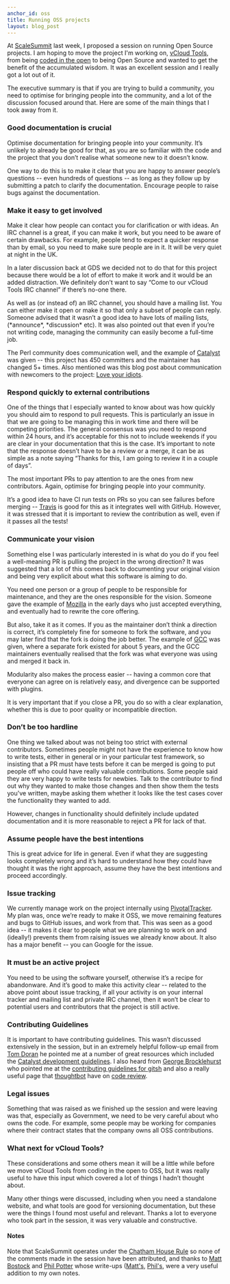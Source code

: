 ```yaml
---
anchor_id: oss
title: Running OSS projects
layout: blog_post
---
```


At [ScaleSummit](http://www.scalesummit.org/) last week, I proposed a session on running Open Source projects. I am hoping to move the project I'm working on, [vCloud Tools](https://github.com/alphagov/vcloud-tools), from being [coded in the open](https://gds.blog.gov.uk/2012/10/12/coding-in-the-open/) to being Open Source and wanted to get the benefit of the accumulated wisdom. It was an excellent session and I really got a lot out of it.

The executive summary is that if you are trying to build a community, you need to optimise for bringing people into the community, and a lot of the discussion focused around that. Here are some of the main things that I took away from it.

### Good documentation is crucial

Optimise documentation for bringing people into your community. It’s unlikely to already be good for that, as you are so familiar with the code and the project that you don’t realise what someone new to it doesn’t know.

One way to do this is to make it clear that you are happy to answer people’s questions -- even hundreds of questions -- as long as they follow up by submitting a patch to clarify the documentation. Encourage people to raise bugs against the documentation.

### Make it easy to get involved

Make it clear how people can contact you for clarification or with ideas. An IRC channel is a great, if you can make it work, but you need to be aware of certain drawbacks. For example, people tend to expect a quicker response than by email, so you need to make sure people are in it. It will be very quiet at night in the UK.

In a later discussion back at GDS we decided not to do that for this project because there would be a lot of effort to make it work and it would be an added distraction. We definitely don’t want to say “Come to our vCloud Tools IRC channel” if there’s no-one there.

As well as (or instead of) an IRC channel, you should have a mailing list.  You can either make it open or make it so that only a subset of people can reply. Someone advised that it wasn’t a good idea to have lots of mailing lists, (\*announce\*, \*discussion\* etc). It was also pointed out that even if you’re not writing code, managing the community can easily become a full-time job.

The Perl community does communication well, and the example of [Catalyst](http://www.catalystframework.org/) was given -- this project has 450 committers and the maintainer has changed 5+ times. Also mentioned was this blog post about communication with newcomers to the project: [Love your idiots](http://shadow.cat/blog/matt-s-trout/love-your-idiots/).


### Respond quickly to external contributions

One of the things that I especially wanted to know about was how quickly you should aim to respond to pull requests. This is particularly an issue in that we are going to be managing this in work time and there will be competing priorities. The general consensus was you need to respond within 24 hours, and it’s acceptable for this not to include weekends if you are clear in your documentation that this is the case. It’s important to note that the response doesn’t have to be a review or a merge, it can be as simple as a note saying “Thanks for this, I am going to review it in a couple of days”.

The most important PRs to pay attention to are the ones from new contributors. Again, optimise for bringing people into your community.

It’s a good idea to have CI run tests on PRs so you can see failures before merging -- [Travis](https://travis-ci.org/) is good for this as it integrates well with GitHub. However, it was stressed that it is important to review the contribution as well, even if it passes all the tests!

### Communicate your vision

Something else I was particularly interested in is what do you do if you feel a well-meaning PR is pulling the project in the wrong direction? It was suggested that a lot of this comes back to documenting your original vision and being very explicit about what this software is aiming to do.

You need one person or a group of people to be responsible for maintenance, and they are the ones responsible for the vision. Someone gave the example of [Mozilla](http://www.mozilla.org/) in the early days who just accepted everything, and eventually had to rewrite the core offering.

But also, take it as it comes. If you as the maintainer don’t think a direction is correct, it’s completely fine for someone to fork the software, and you may later find that the fork is doing the job better. The example of [GCC](http://gcc.gnu.org/) was given, where a separate fork existed for about 5 years, and the GCC maintainers eventually realised that the fork was what everyone was using and merged it back in.

Modularity also makes the process easier -- having a common core that everyone can agree on is relatively easy, and divergence can be supported with plugins.

It is very important that if you close a PR, you do so with a clear explanation, whether this is due to poor quality or incompatible direction. 

### Don’t be too hardline

One thing we talked about was not being too strict with external contributors. Sometimes people might not have the experience to know how to write tests, either in general or in your particular test framework, so insisting that a PR must have tests before it can be merged is going to put people off who could have really valuable contributions. Some people said they are very happy to write tests for newbies. Talk to the contributor to find out why they wanted to make those changes and then show them the tests you've written, maybe asking them whether it looks like the test cases cover the functionality they wanted to add.

However, changes in functionality should definitely include updated documentation and it is more reasonable to reject a PR for lack of that.

### Assume people have the best intentions

This is great advice for life in general. Even if what they are suggesting looks completely wrong and it’s hard to understand how they could have thought it was the right approach, assume they have the best intentions and proceed accordingly.

### Issue tracking

We currently manage work on the project internally using [PivotalTracker](http://www.pivotaltracker.com/). My plan was, once we’re ready to make it OSS, we move remaining features and bugs to GitHub issues, and work from that. This was seen as a good idea -- it makes it clear to people what we are planning to work on and (ideally!) prevents them from raising issues we already know about. It also has a major benefit -- you can Google for the issue.

### It must be an active project

You need to be using the software yourself, otherwise it’s a recipe for abandonware. And it’s good to make this activity clear -- related to the above point about issue tracking, if all your activity is on your internal tracker and mailing list and private IRC channel, then it won’t be clear to potential users and contributors that the project is still active. 

### Contributing Guidelines

It is important to have contributing guidelines. This wasn’t discussed extensively in the session, but in an extremely helpful follow-up email from [Tom Doran](https://twitter.com/bobtfish) he pointed me at a number of great resources which included the [Catalyst development guidelines](https://metacpan.org/pod/distribution/Catalyst-Manual/lib/Catalyst/Manual/DevelopmentProcess.pod). I also heard from [George Brocklehurst](https://twitter.com/georgebrock) who pointed me at the [contributing guidelines for gitsh](https://github.com/thoughtbot/gitsh/blob/master/CONTRIBUTING.md) and also a really useful page that [thoughtbot](http://thoughtbot.com/) have on [code review](https://github.com/thoughtbot/guides/tree/master/code-review).

### Legal issues

Something that was raised as we finished up the session and were leaving was that, especially as Government, we need to be very careful about who owns the code. For example, some people may be working for companies where their contract states that the company owns all OSS contributions.

### What next for vCloud Tools?

These considerations and some others mean it will be a little while before we move vCloud Tools from coding in the open to OSS, but it was really useful to have this input which covered a lot of things I hadn’t thought about.

Many other things were discussed, including when you need a standalone website, and what tools are good for versioning documentation, but these were the things I found most useful and relevant. Thanks a lot to everyone who took part in the session, it was very valuable and constructive.

#### Notes

Note that ScaleSummit operates under the [Chatham House Rule](http://en.wikipedia.org/wiki/Chatham_House_Rule) so none of the comments made in the session have been attributed, and thanks to [Matt Bostock](https://twitter.com/mattbostock) and [Phil Potter](https://twitter.com/philandstuff) whose write-ups ([Matt's](http://tech.mattbostock.com/2014/03/23/scale-summit/), [Phil's](https://gist.github.com/philandstuff/9684513), were a very useful addition to my own notes.
